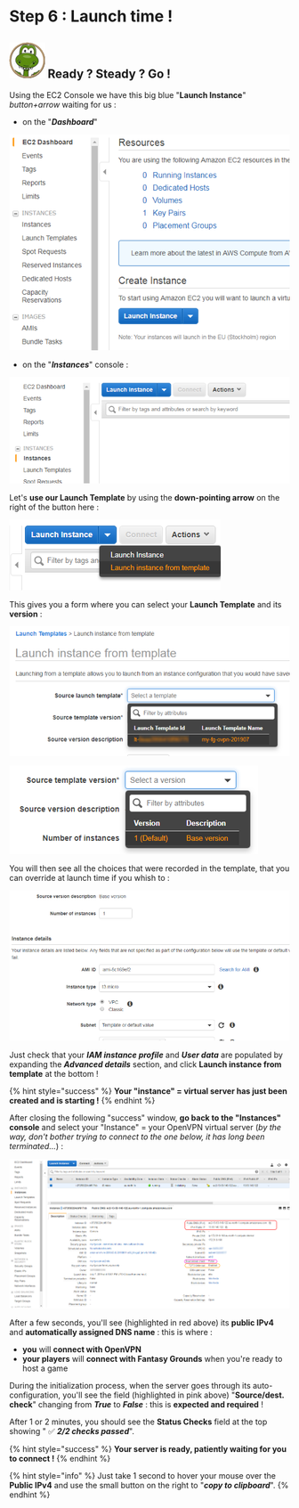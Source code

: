 # Step 6 : Launch time !

## ![](../.gitbook/assets/zeferby_dino_64%20%281%29.png) **Ready ? Steady ? Go !**

Using the EC2 Console we have this big blue "**Launch Instance**" _button+arrow_ waiting for us :

* on the "_**Dashboard**_"

![](../.gitbook/assets/image%20%28117%29.png)

* on the "_**Instances**_" console :

![](../.gitbook/assets/image%20%289%29.png)



Let's **use our Launch Template** by using the **down-pointing arrow** on the right of the button here :

![](../.gitbook/assets/image%20%2872%29.png)

This gives you a form where you can select your **Launch Template** and its **version** :

![](../.gitbook/assets/image%20%2889%29.png)



![](../.gitbook/assets/image%20%2890%29.png)

You will then see all the choices that were recorded in the template, that you can override at launch time if you whish to :

![](../.gitbook/assets/image%20%28130%29.png)

Just check that your _**IAM instance profile**_ and _**User data**_ are populated by expanding the _**Advanced details**_ section, and click **Launch instance from template** at the bottom !

{% hint style="success" %}
**Your "instance" = virtual server has just been created and is starting !**
{% endhint %}

After closing the following "success" window, **go back to the "Instances" console** and select your "Instance" = your OpenVPN virtual server \(_by the way, don't bother trying to connect to the one below, it has long been terminated..._\) :

![First instance during startup](../.gitbook/assets/image%20%28113%29.png)

After a few seconds, you'll see \(highlighted in red above\) its **public IPv4** and **automatically assigned DNS name** : this is where :

* **you** will **connect with OpenVPN**
* **your players** will **connect with Fantasy Grounds** when you're ready to host a game

During the initialization process, when the server goes through its auto-configuration, you'll see the field \(highlighted in pink above\) "**Source/dest. check**" changing from _**True**_ to _**False**_ : this is **expected and required** !

After 1 or 2 minutes, you should see the **Status Checks** field at the top showing " ✅ _**2/2 checks passed**_".

{% hint style="success" %}
**Your server is ready, patiently waiting for you to connect !**
{% endhint %}

{% hint style="info" %}
Just take 1 second to hover your mouse over the **Public IPv4** and use the small button on the right to "_**copy to clipboard**_".
{% endhint %}



